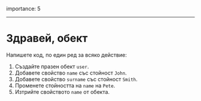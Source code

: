importance: 5

---

# Здравей, обект

Напишете код, по един ред за всяко действие:

1. Създайте празен обект `user`.
2. Добавете свойство `name` със стойност `John`.
3. Добавете свойство `surname` със стойност `Smith`.
4. Променете стойността на `name` на `Pete`.
5. Изтрийте свойството `name` от обекта.

